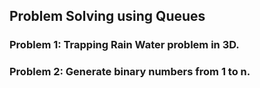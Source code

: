 ## Problem Solving using Queues
### Problem 1: Trapping Rain Water problem in 3D.
### Problem 2: Generate binary numbers from 1 to n.